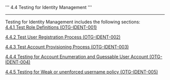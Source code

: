 ''' 4.4 Testing for Identity Management '''

------------------------------------------------------------------------

Testing for Identity Management includes the following sections:\
[4.4.1 Test Role Definitions (OTG-IDENT-001)](Test_Role_Definitions_(OTG-IDENT-001) "wikilink")

[4.4.2 Test User Registration Process (OTG-IDENT-002)](Test_User_Registration_Process_(OTG-IDENT-002) "wikilink")

[4.4.3 Test Account Provisioning Process (OTG-IDENT-003)](Test_Account_Provisioning_Process_(OTG-IDENT-003) "wikilink")

[4.4.4 Testing for Account Enumeration and Guessable User Account (OTG-IDENT-004) ](Testing_for_Account_Enumeration_and_Guessable_User_Account_(OWASP-AT-002) "wikilink")

[ 4.4.5 Testing for Weak or unenforced username policy (OTG-IDENT-005)](Testing_for_Weak_or_unenforced_username_policy_(OWASP-AT-009) "wikilink")
